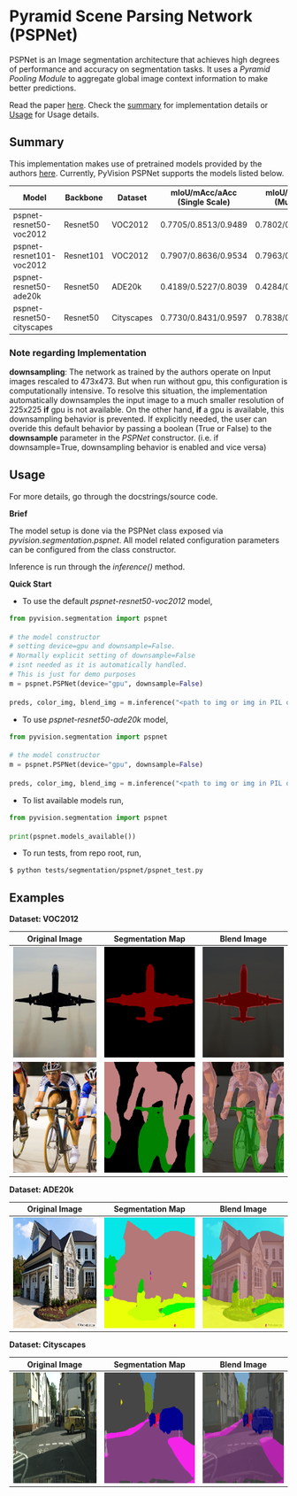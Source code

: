 # Pyramid Scene Parsing Network (PSPNet)

PSPNet is an Image segmentation architecture that achieves high degrees of performance and accuracy on segmentation tasks. It uses a *Pyramid Pooling Module* to aggregate global image context information to make better predictions.

Read the paper [here](https://arxiv.org/pdf/1612.01105.pdf).
Check the [summary](#summary) for implementation details or [Usage](#Usage) for Usage details.

## Summary

This implementation makes use of pretrained models provided by the authors [here](https://github.com/hszhao/semseg). Currently, PyVision PSPNet supports the models listed below.

| Model | Backbone | Dataset | mIoU/mAcc/aAcc (Single Scale)| mIoU/mAcc/aAcc (Multi Scale) |
----|---|----|----|----|
| pspnet-resnet50-voc2012 | Resnet50 | VOC2012 | 0.7705/0.8513/0.9489 | 0.7802/0.8580/0.9513 |
| pspnet-resnet101-voc2012| Resnet101 | VOC2012 | 0.7907/0.8636/0.9534 | 0.7963/0.8677/0.9550  |
| pspnet-resnet50-ade20k | Resnet50 | ADE20k | 0.4189/0.5227/0.8039 | 0.4284/0.5266/0.8106 |
| pspnet-resnet50-cityscapes | Resnet50 | Cityscapes | 0.7730/0.8431/0.9597 | 0.7838/0.8486/0.9617|

### Note regarding Implementation

**downsampling**: The network as trained by the authors operate on Input images rescaled to 473x473. But when run without gpu, this configuration is computationally intensive. To resolve this situation, the implementation automatically downsamples the input image to a much smaller resolution of 225x225 **if** gpu is not available. On the other hand, **if** a gpu is available, this downsampling behavior is prevented. If explicitly needed, the user can overide this default behavior by passing a boolean (True or False) to the **downsample** parameter in the *PSPNet* constructor. (i.e. if downsample=True, downsampling behavior is enabled and vice versa)

## Usage

For more details, go through the docstrings/source code.

**Brief**

The model setup is done via the PSPNet class exposed via *pyvision.segmentation.pspnet*. All model related configuration parameters can be configured from the class constructor.

Inference is run through the *inference()* method.

**Quick Start**

- To use the default *pspnet-resnet50-voc2012* model,  

```python
from pyvision.segmentation import pspnet

# the model constructor
# setting device=gpu and downsample=False.
# Normally explicit setting of downsample=False
# isnt needed as it is automatically handled.
# This is just for demo purposes
m = pspnet.PSPNet(device="gpu", downsample=False)

preds, color_img, blend_img = m.inference("<path to img or img in PIL or array format", save="result")

```

- To use *pspnet-resnet50-ade20k* model,

```python
from pyvision.segmentation import pspnet

# the model constructor
m = pspnet.PSPNet(device="gpu", downsample=False)

preds, color_img, blend_img = m.inference("<path to img or img in PIL or array format", save="result")

```

- To list available models run,

```python
from pyvision.segmentation import pspnet

print(pspnet.models_available())
```

- To run tests, from repo root, run,

```shell
$ python tests/segmentation/pspnet/pspnet_test.py
```

## Examples

**Dataset: VOC2012**

|Original Image|Segmentation Map| Blend Image|
-----|-----|-----|
|<img src="examples/16.jpg" height=200 width=200>|<img src="examples/16_map.png" height=200 width=200>| <img src="examples/16_blend.png" height=200 widht=200>|
|<img src="examples/pascal_voc.jpg" height=200 width=200>|<img src="examples/pascal_voc_map.png" height=200 width=200>| <img src="examples/pascal_voc_blend.png" height=200 width=200>|

**Dataset: ADE20k**

|Original Image|Segmentation Map| Blend Image|
-----|-----|-----|
|<img src="examples/ade20k.jpg" height=200 width=200>|<img src="examples/ade20k_map.png" height=200 width=200>| <img src="examples/ade20k_blend.png" height=200 widht=200>|

**Dataset: Cityscapes**

|Original Image|Segmentation Map| Blend Image|
-----|-----|-----|
|<img src="examples/cityscape.png" height=200 width=200>|<img src="examples/cityscapes_map.png" height=200 width=200>| <img src="examples/cityscapes_blend.png" height=200 widht=200>|
